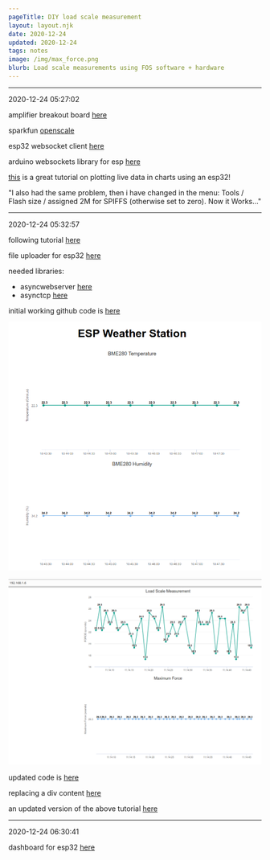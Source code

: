 ```yaml
---
pageTitle: DIY load scale measurement
layout: layout.njk
date: 2020-12-24
updated: 2020-12-24
tags: notes 
image: /img/max_force.png
blurb: Load scale measurements using FOS software + hardware
---
```


---
2020-12-24 05:27:02

amplifier breakout board [here](https://learn.sparkfun.com/tutorials/load-cell-amplifier-hx711-breakout-hookup-guide/all)

sparkfun [openscale](https://learn.sparkfun.com/tutorials/openscale-applications-and-hookup-guide)

esp32 websocket client [here](https://randomnerdtutorials.com/esp32-websocket-server-arduino/)

arduino websockets library for esp [here](https://github.com/gilmaimon/ArduinoWebsockets)

[this](https://randomnerdtutorials.com/esp32-esp8266-plot-chart-web-server/) is a great tutorial on plotting live data in charts using an esp32!

"I also had the same problem, then i have changed in the menu: Tools / Flash size / assigned 2M for SPIFFS (otherwise set to zero).
Now it Works…"

---
2020-12-24 05:32:57

following tutorial [here](https://randomnerdtutorials.com/esp32-esp8266-plot-chart-web-server/)

file uploader for esp32 [here](https://github.com/me-no-dev/arduino-esp32fs-plugin/releases/)

needed libraries:
- asyncwebserver [here](https://github.com/me-no-dev/ESPAsyncWebServer)
- asynctcp [here](https://github.com/me-no-dev/AsyncTCP)

initial working github code is [here](https://github.com/edgecollective/esp32-scale/tree/main/firmware/esp32_scale)

![](/img/scale/initial_test.png)

![](/img/scale/load_one.png)

updated code is [here](https://github.com/edgecollective/esp32-scale/tree/main/firmware/esp32_scale_solo)

replacing a div content [here](https://stackoverflow.com/questions/121817/how-do-i-replace-text-inside-a-div-element)

an updated version of the above tutorial [here](https://arduinodiy.wordpress.com/2019/08/05/esp8266-plot-sensor-readings-in-real-time-charts-on-a-web-server/)

---
2020-12-24 06:30:41

dashboard for esp32 [here](https://github.com/ayushsharma82/ESP-DASH)

